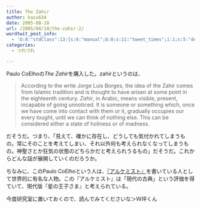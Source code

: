 ```yaml
---
title: The Zahir
author: kazu634
date: 2005-08-10
url: /2005/08/10/the-zahir-2/
wordtwit_post_info:
  - 'O:8:"stdClass":13:{s:6:"manual";b:0;s:11:"tweet_times";i:1;s:5:"delay";i:0;s:7:"enabled";i:1;s:10:"separation";s:2:"60";s:7:"version";s:3:"3.7";s:14:"tweet_template";b:0;s:6:"status";i:2;s:6:"result";a:0:{}s:13:"tweet_counter";i:2;s:13:"tweet_log_ids";a:1:{i:0;i:1933;}s:9:"hash_tags";a:0:{}s:8:"accounts";a:1:{i:0;s:7:"kazu634";}}'
categories:
  - つれづれ

---
```

<div class="section">
<p>
    Paulo CoElhoの<i>The Zahir</i>を購入した。zahirというのは、
</p>
  
<p>
<blockquote>
      According to the write Jorge Luis Borges, the idea of the Zahir comes from Islamic tradition and is thought to have arisen at some point in the eighteenth century. <i>Zahir</i>, in Arabic, means visible, present, incapable of going unnoticed. It is someone or something which, once we have come into contact with them or it, gradually occupies our every tought, until we can think of nothing else. This can be considered either a state of holiness or of madness. </p>
</blockquote>
    
<p>
      だそうだ。つまり、「見えて、確かに存在し、どうしても気付かれてしまうもの。常にそのことを考えてしまい、それ以外何も考えられなくなってしまうもの。神聖さとか狂気の状態のどちらかだと考えられうるもの」だそうだ。これからどんな話が展開していくのだろうか。
</p>
</p></p> 
  
<p>
    ちなみに、このPaulo CoElhoという人は、<a href="https://www.amazon.co.jp/exec/obidos/ASIN/404275001X/qid=1123600796/sr=8-1/ref=sr_8_xs_ap_i1_xgl/249-0170639-2669919" onclick="__gaTracker('send', 'event', 'outbound-article', 'https://www.amazon.co.jp/exec/obidos/ASIN/404275001X/qid=1123600796/sr=8-1/ref=sr_8_xs_ap_i1_xgl/249-0170639-2669919', '『アルケミスト』');" target="_blank">『アルケミスト』</a>を書いている人として世界的に有名な人物。この『アルケミスト』は「現代の古典」という評価を得ていて、現代版『星の王子さま』と考えられている。
</p></p> 
  
<p>
    今度研究室に置いておくので、読んでみてくださいな＞Ｗ坪くん
</p>
</div>
